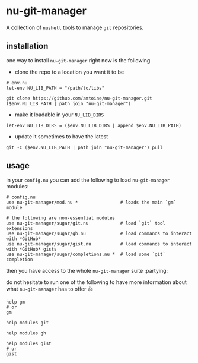 # nu-git-manager
A collection of `nushell` tools to manage `git` repositories.

## installation
one way to install `nu-git-manager` right now is the following
- clone the repo to a location you want it to be
```nu
# env.nu
let-env NU_LIB_PATH = "/path/to/libs"
```
```nu
git clone https://github.com/amtoine/nu-git-manager.git ($env.NU_LIB_PATH | path join "nu-git-manager")
```
- make it loadable in your `NU_LIB_DIRS`
```nu
let-env NU_LIB_DIRS = ($env.NU_LIB_DIRS | append $env.NU_LIB_PATH)
```
- update it sometimes to have the latest
```nu
git -C ($env.NU_LIB_PATH | path join "nu-git-manager") pull
```

## usage
in your `config.nu` you can add the following to load `nu-git-manager` modules:
```nu
# config.nu
use nu-git-manager/mod.nu *                # loads the main `gm` module

# the following are non-essential modules
use nu-git-manager/sugar/git.nu            # load `git` tool extensions
use nu-git-manager/sugar/gh.nu             # load commands to interact with *GitHub*
use nu-git-manager/sugar/gist.nu           # load commands to interact with *GitHub* gists
use nu-git-manager/sugar/completions.nu *  # load some `git` completion
```

then you have access to the whole `nu-git-manager` suite :partying:

do not hesitate to run one of the following to have more information about what `nu-git-manager` has to offer :thumbsup:
```nu
help gm
# or
gm
```
```nu
help modules git
```
```nu
help modules gh
```
```nu
help modules gist
# or
gist
```
